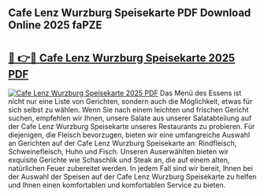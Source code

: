 ## Cafe Lenz Wurzburg Speisekarte PDF Download Online 2025 faPZE

# <h2><a href="http://gc7pmsv.nevu.top/?p=Cafe+Lenz+Wurzburg+Speisekarte">🔗 👉🔴 Cafe Lenz Wurzburg Speisekarte 2025 PDF</a></h2>

[![Cafe Lenz Wurzburg Speisekarte 2025 PDF](https://i.imgur.com/dBaPXMq.png)](http://gc7pmsv.nevu.top/?p=Cafe+Lenz+Wurzburg+Speisekarte)
Das Menü des Essens ist nicht nur eine Liste von Gerichten, sondern auch die Möglichkeit, etwas für sich selbst zu wählen. Wenn Sie nach einem leichten und frischen Gericht suchen, empfehlen wir Ihnen, unsere Salate aus unserer Salatabteilung auf der Cafe Lenz Wurzburg Speisekarte unseres Restaurants zu probieren. Für diejenigen, die Fleisch bevorzugen, bieten wir eine umfangreiche Auswahl an Gerichten auf der Cafe Lenz Wurzburg Speisekarte an: Rindfleisch, Schweinefleisch, Huhn und Fisch. Unseren Auserwählten bieten wir exquisite Gerichte wie Schaschlik und Steak an, die auf einem alten, natürlichen Feuer zubereitet werden. In jedem Fall sind wir bereit, Ihnen bei der Auswahl der Speisen auf der Cafe Lenz Wurzburg Speisekarte zu helfen und Ihnen einen komfortablen und komfortablen Service zu bieten.

